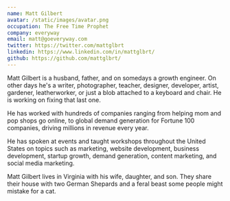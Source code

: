 ```yaml
---
name: Matt Gilbert
avatar: /static/images/avatar.png
occupation: The Free Time Prophet
company: everyway
email: matt@goeveryway.com
twitter: https://twitter.com/mattglbrt
linkedin: https://www.linkedin.com/in/mattglbrt/
github: https://github.com/mattglbrt/
---
```


Matt Gilbert is a husband, father, and on somedays a growth engineer. On other days he's a writer, photographer, teacher, designer, developer, artist, gardener, leatherworker, or just a blob attached to a keyboard and chair. He is working on fixing that last one.

He has worked with hundreds of companies ranging from helping mom and pop shops go online, to global demand generation for Fortune 100 companies, driving millions in revenue every year.

He has spoken at events and taught workshops throughout the United States on topics such as marketing, website development, business development, startup growth, demand generation, content marketing, and social media marketing.

Matt Gilbert lives in Virginia with his wife, daughter, and son. They share their house with two German Shepards and a feral beast some people might mistake for a cat.
